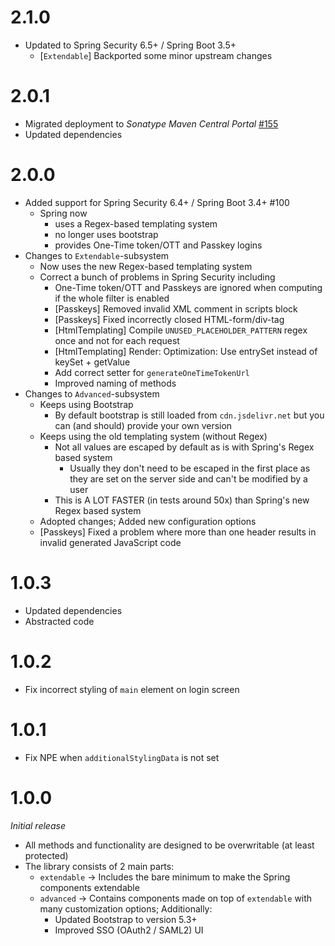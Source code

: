 # 2.1.0
* Updated to Spring Security 6.5+ / Spring Boot 3.5+
  * [``Extendable``] Backported some minor upstream changes

# 2.0.1
* Migrated deployment to _Sonatype Maven Central Portal_ [#155](https://github.com/xdev-software/standard-maven-template/issues/155)
* Updated dependencies

# 2.0.0
* Added support for Spring Security 6.4+ / Spring Boot 3.4+ #100
  * Spring now
    * uses a Regex-based templating system
    * no longer uses bootstrap
    * provides One-Time token/OTT and Passkey logins
* Changes to ``Extendable``-subsystem
  * Now uses the new Regex-based templating system
  * Correct a bunch of problems in Spring Security including
    * One-Time token/OTT and Passkeys are ignored when computing if the whole filter is enabled
    * [Passkeys] Removed invalid XML comment in scripts block
    * [Passkeys] Fixed incorrectly closed HTML-form/div-tag
    * [HtmlTemplating] Compile ``UNUSED_PLACEHOLDER_PATTERN`` regex once and not for each request
    * [HtmlTemplating] Render: Optimization: Use entrySet instead of keySet + getValue
    * Add correct setter for ``generateOneTimeTokenUrl``
    * Improved naming of methods
* Changes to ``Advanced``-subsystem
  * Keeps using Bootstrap
    * By default bootstrap is still loaded from ``cdn.jsdelivr.net`` but you can (and should) provide your own version
  * Keeps using the old templating system (without Regex)
    * Not all values are escaped by default as is with Spring's Regex based system
      * Usually they don't need to be escaped in the first place as they are set on the server side and can't be modified by a user
    * This is A LOT FASTER (in tests around 50x) than Spring's new Regex based system
  * Adopted changes; Added new configuration options
  * [Passkeys] Fixed a problem where more than one header results in invalid generated JavaScript code

# 1.0.3
* Updated dependencies
* Abstracted code

# 1.0.2
* Fix incorrect styling of ``main`` element on login screen

# 1.0.1
* Fix NPE when ``additionalStylingData`` is not set

# 1.0.0
<i>Initial release</i>
* All methods and functionality are designed to be overwritable (at least protected)
* The library consists of 2 main parts:
  * ``extendable`` → Includes the bare minimum to make the Spring components extendable
  * ``advanced`` → Contains components made on top of ``extendable`` with many customization options; Additionally:
    * Updated Bootstrap to version 5.3+
    * Improved SSO (OAuth2 / SAML2) UI
